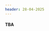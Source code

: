 ```yaml
---
header: 28-04-2025
---
```


<div class="band">
    <h4 class="band-name">TBA</h4>
    <div class="band-info">
        <div class="band-members">
        </div>
        <div class="band-text">
            <p></p>
            <!--<hr> -->
            <p></p>
        </div>
    </div>
</div>

